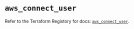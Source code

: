 # `aws_connect_user`

Refer to the Terraform Registory for docs: [`aws_connect_user`](https://registry.terraform.io/providers/hashicorp/aws/5.28.0/docs/resources/connect_user).

